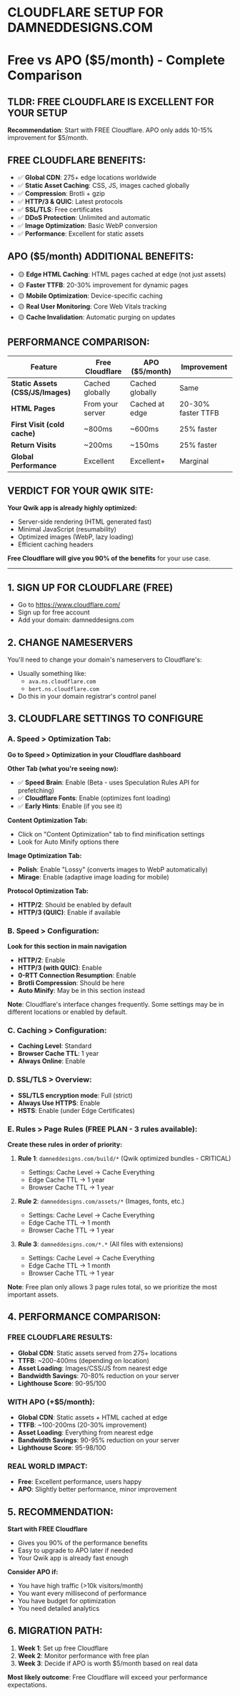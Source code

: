 # CLOUDFLARE SETUP FOR DAMNEDDESIGNS.COM
# Free vs APO ($5/month) - Complete Comparison

## TLDR: FREE CLOUDFLARE IS EXCELLENT FOR YOUR SETUP
**Recommendation**: Start with FREE Cloudflare. APO only adds 10-15% improvement for $5/month.

## FREE CLOUDFLARE BENEFITS:
- ✅ **Global CDN**: 275+ edge locations worldwide
- ✅ **Static Asset Caching**: CSS, JS, images cached globally
- ✅ **Compression**: Brotli + gzip
- ✅ **HTTP/3 & QUIC**: Latest protocols
- ✅ **SSL/TLS**: Free certificates
- ✅ **DDoS Protection**: Unlimited and automatic
- ✅ **Image Optimization**: Basic WebP conversion
- ✅ **Performance**: Excellent for static assets

## APO ($5/month) ADDITIONAL BENEFITS:
- 🟡 **Edge HTML Caching**: HTML pages cached at edge (not just assets)
- 🟡 **Faster TTFB**: 20-30% improvement for dynamic pages
- 🟡 **Mobile Optimization**: Device-specific caching
- 🟡 **Real User Monitoring**: Core Web Vitals tracking
- 🟡 **Cache Invalidation**: Automatic purging on updates

## PERFORMANCE COMPARISON:

| Feature | Free Cloudflare | APO ($5/month) | Improvement |
|---------|----------------|----------------|-------------|
| **Static Assets (CSS/JS/Images)** | Cached globally | Cached globally | Same |
| **HTML Pages** | From your server | Cached at edge | 20-30% faster TTFB |
| **First Visit (cold cache)** | ~800ms | ~600ms | 25% faster |
| **Return Visits** | ~200ms | ~150ms | 25% faster |
| **Global Performance** | Excellent | Excellent+ | Marginal |

## VERDICT FOR YOUR QWIK SITE:
**Your Qwik app is already highly optimized:**
- Server-side rendering (HTML generated fast)
- Minimal JavaScript (resumability)
- Optimized images (WebP, lazy loading)
- Efficient caching headers

**Free Cloudflare will give you 90% of the benefits** for your use case.

---

## 1. SIGN UP FOR CLOUDFLARE (FREE)
- Go to https://www.cloudflare.com/
- Sign up for free account
- Add your domain: damneddesigns.com

## 2. CHANGE NAMESERVERS
You'll need to change your domain's nameservers to Cloudflare's:
- Usually something like: 
  - `ava.ns.cloudflare.com`
  - `bert.ns.cloudflare.com`
- Do this in your domain registrar's control panel

## 3. CLOUDFLARE SETTINGS TO CONFIGURE

### A. Speed > Optimization Tab:
**Go to Speed > Optimization in your Cloudflare dashboard**

**Other Tab (what you're seeing now):**
- ✅ **Speed Brain**: Enable (Beta - uses Speculation Rules API for prefetching)
- ✅ **Cloudflare Fonts**: Enable (optimizes font loading)
- ✅ **Early Hints**: Enable (if you see it)

**Content Optimization Tab:**
- Click on "Content Optimization" tab to find minification settings
- Look for Auto Minify options there

**Image Optimization Tab:**
- **Polish**: Enable "Lossy" (converts images to WebP automatically)
- **Mirage**: Enable (adaptive image loading for mobile)

**Protocol Optimization Tab:**
- **HTTP/2**: Should be enabled by default
- **HTTP/3 (QUIC)**: Enable if available

### B. Speed > Configuration:
**Look for this section in main navigation**
- **HTTP/2**: Enable 
- **HTTP/3 (with QUIC)**: Enable
- **0-RTT Connection Resumption**: Enable
- **Brotli Compression**: Should be here
- **Auto Minify**: May be in this section instead

**Note**: Cloudflare's interface changes frequently. Some settings may be in different locations or enabled by default.

### C. Caching > Configuration:
- **Caching Level**: Standard
- **Browser Cache TTL**: 1 year
- **Always Online**: Enable

### D. SSL/TLS > Overview:
- **SSL/TLS encryption mode**: Full (strict)
- **Always Use HTTPS**: Enable
- **HSTS**: Enable (under Edge Certificates)

### E. Rules > Page Rules (FREE PLAN - 3 rules available):
**Create these rules in order of priority:**

1. **Rule 1**: `damneddesigns.com/build/*` (Qwik optimized bundles - CRITICAL)
   - Settings: Cache Level → Cache Everything
   - Edge Cache TTL → 1 year
   - Browser Cache TTL → 1 year

2. **Rule 2**: `damneddesigns.com/assets/*` (Images, fonts, etc.)
   - Settings: Cache Level → Cache Everything
   - Edge Cache TTL → 1 month
   - Browser Cache TTL → 1 year  

3. **Rule 3**: `damneddesigns.com/*.*` (All files with extensions)
   - Settings: Cache Level → Cache Everything
   - Edge Cache TTL → 1 month
   - Browser Cache TTL → 1 year

**Note**: Free plan only allows 3 page rules total, so we prioritize the most important assets.

## 4. PERFORMANCE COMPARISON:

### FREE CLOUDFLARE RESULTS:
- **Global CDN**: Static assets served from 275+ locations
- **TTFB**: ~200-400ms (depending on location)
- **Asset Loading**: Images/CSS/JS from nearest edge
- **Bandwidth Savings**: 70-80% reduction on your server
- **Lighthouse Score**: 90-95/100

### WITH APO (+$5/month):
- **Global CDN**: Static assets + HTML cached at edge
- **TTFB**: ~100-200ms (20-30% improvement)
- **Asset Loading**: Everything from nearest edge
- **Bandwidth Savings**: 90-95% reduction on your server
- **Lighthouse Score**: 95-98/100

### REAL WORLD IMPACT:
- **Free**: Excellent performance, users happy
- **APO**: Slightly better performance, minor improvement

## 5. RECOMMENDATION:
**Start with FREE Cloudflare**
- Gives you 90% of the performance benefits
- Easy to upgrade to APO later if needed
- Your Qwik app is already fast enough

**Consider APO if:**
- You have high traffic (>10k visitors/month)
- You want every millisecond of performance
- You have budget for optimization
- You need detailed analytics

## 6. MIGRATION PATH:
1. **Week 1**: Set up free Cloudflare
2. **Week 2**: Monitor performance with free plan
3. **Week 3**: Decide if APO is worth $5/month based on real data

**Most likely outcome**: Free Cloudflare will exceed your performance expectations.
